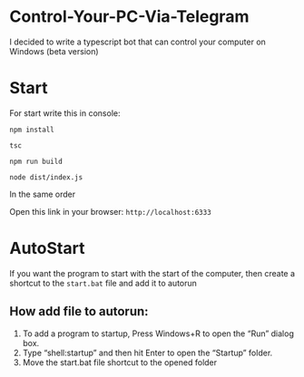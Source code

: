 # Control-Your-PC-Via-Telegram
I decided to write a typescript bot that can control your computer on Windows (beta version)

# Start
For start write this in console:

`npm install`

`tsc`

`npm run build`

`node dist/index.js`

In the same order

Open this link in your browser: `http://localhost:6333`

# AutoStart
If you want the program to start with the start of the computer, then create a shortcut to the `start.bat` file and add it to autorun

## How add file to autorun: 
1. To add a program to startup, Press Windows+R to open the “Run” dialog box.
2. Type “shell:startup” and then hit Enter to open the “Startup” folder.
3. Move the start.bat file shortcut to the opened folder
